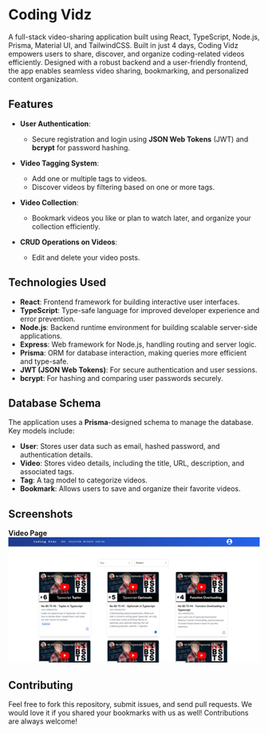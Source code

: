 # Coding Vidz

A full-stack video-sharing application built using React, TypeScript, Node.js, Prisma, Material UI, and TailwindCSS. Built in just 4 days, Coding Vidz empowers users to share, discover, and organize coding-related videos efficiently. Designed with a robust backend and a user-friendly frontend, the app enables seamless video sharing, bookmarking, and personalized content organization.

## Features

- **User Authentication**:  
  - Secure registration and login using **JSON Web Tokens** (JWT) and **bcrypt** for password hashing.

- **Video Tagging System**:  
  - Add one or multiple tags to videos.
  - Discover videos by filtering based on one or more tags.

- **Video Collection**:  
  - Bookmark videos you like or plan to watch later, and organize your collection efficiently.

- **CRUD Operations on Videos**:  
  - Edit and delete your video posts.

## Technologies Used

- **React**: Frontend framework for building interactive user interfaces.
- **TypeScript**: Type-safe language for improved developer experience and error prevention.
- **Node.js**: Backend runtime environment for building scalable server-side applications.
- **Express**: Web framework for Node.js, handling routing and server logic.
- **Prisma**: ORM for database interaction, making queries more efficient and type-safe.
- **JWT (JSON Web Tokens)**: For secure authentication and user sessions.
- **bcrypt**: For hashing and comparing user passwords securely.

## Database Schema

The application uses a **Prisma**-designed schema to manage the database. Key models include:

- **User**: Stores user data such as email, hashed password, and authentication details.
- **Video**: Stores video details, including the title, URL, description, and associated tags.
- **Tag**: A tag model to categorize videos.
- **Bookmark**: Allows users to save and organize their favorite videos.

## Screenshots

**Video Page**  
![Video Page Screenshot](./public/screenshot.png)


## Contributing

Feel free to fork this repository, submit issues, and send pull requests. We would love it if you shared your bookmarks with us as well! Contributions are always welcome!


